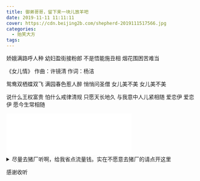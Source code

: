 ```yaml
---
title: 御弟哥哥，留下来一块儿放羊吧
date: 2019-11-11 11:11:11
cover: https://cdn.beijing2b.com/shepherd-2019111517566.jpg
categories:
  - 贻笑大方
tags:
---
```

娇娥满路呼人种
幼妇盈街接粉郎
不是悟能施丑相
烟花围困苦难当

<!-- more -->

《女儿情》
作曲：许镜清
作词：杨洁

鸳鸯双栖蝶双飞
满园春色惹人醉
悄悄问圣僧
女儿美不美
女儿美不美

说什么王权富贵
怕什么戒律清规
只愿天长地久
与我意中人儿紧相随
爱恋伊
爱恋伊
愿今生常相随

<iframe frameborder="no" border="0" marginwidth="0" marginheight="0" width=330 height=110 src="//music.163.com/outchain/player?type=1&id=82888477&auto=0&height=90"></iframe>

<details>
<summary>尽量去猪厂听啊，给我省点流量钱。实在不愿意去猪厂的请点开这里</summary>

 {% aplayer 女儿情 米云达 https://cdn.beijing2b.com/music/mp3/%E5%A5%B3%E5%84%BF%E6%83%85.mp3 %}

</details>

感谢收听